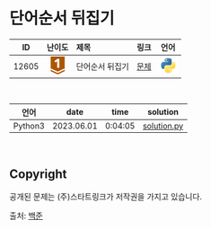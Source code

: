 # 단어순서 뒤집기

| ID | 난이도 | 제목 | 링크 | 언어 |
| -- | :--: | :-- | --- | :-: |
| 12605 | ![bronze1](/assets/boj_tiers/bronze1.svg) | 단어순서 뒤집기 | [문제](https://www.acmicpc.net/problem/12605) | [![python3](/assets/languages_icons/python.svg)](solution.py) |

<br/>

| 언어 | date | time | solution |
| --- | ----- | -------- | ------ |
| Python3 | 2023.06.01 | 0:04:05 | [solution.py](solution.py) |

<br/>

## Copyright

공개된 문제는 (주)스타트링크가 저작권을 가지고 있습니다.

출처: [백준](https://www.acmicpc.net/)
